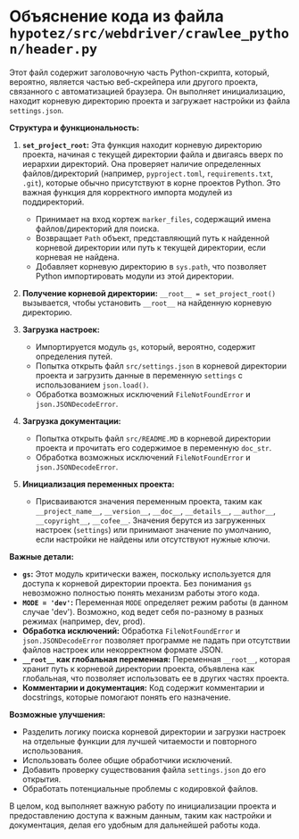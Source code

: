 # Объяснение кода из файла `hypotez/src/webdriver/crawlee_python/header.py`

Этот файл содержит заголовочную часть Python-скрипта, который, вероятно, является частью веб-скрейпера или другого проекта, связанного с автоматизацией браузера. Он выполняет инициализацию, находит корневую директорию проекта и загружает настройки из файла `settings.json`.

**Структура и функциональность:**

1. **`set_project_root`:** Эта функция находит корневую директорию проекта, начиная с текущей директории файла и двигаясь вверх по иерархии директорий. Она проверяет наличие определенных файлов/директорий (например, `pyproject.toml`, `requirements.txt`, `.git`), которые обычно присутствуют в корне проектов Python. Это важная функция для корректного импорта модулей из поддиректорий.

   - Принимает на вход кортеж `marker_files`, содержащий имена файлов/директорий для поиска.
   - Возвращает `Path` объект, представляющий путь к найденной корневой директории или путь к текущей директории, если корневая не найдена.
   - Добавляет корневую директорию в `sys.path`, что позволяет Python импортировать модули из этой директории.

2. **Получение корневой директории:**  `__root__ = set_project_root()` вызывается, чтобы установить `__root__` на найденную корневую директорию.

3. **Загрузка настроек:**
   -  Импортируется модуль `gs`, который, вероятно, содержит определения путей.
   -  Попытка открыть файл `src/settings.json` в корневой директории проекта и загрузить данные в переменную `settings` с использованием `json.load()`.
   -  Обработка возможных исключений `FileNotFoundError` и `json.JSONDecodeError`.

4. **Загрузка документации:**
   -  Попытка открыть файл `src/README.MD` в корневой директории проекта и прочитать его содержимое в переменную `doc_str`.
   -  Обработка возможных исключений `FileNotFoundError` и `json.JSONDecodeError`.

5. **Инициализация переменных проекта:**
   -  Присваиваются значения переменным проекта, таким как `__project_name__`, `__version__`, `__doc__`, `__details__`, `__author__`, `__copyright__`, `__cofee__`. Значения берутся из загруженных настроек (`settings`) или принимают значение по умолчанию, если настройки не найдены или отсутствуют нужные ключи.

**Важные детали:**

- **`gs`:** Этот модуль критически важен, поскольку используется для доступа к корневой директории проекта.  Без понимания `gs` невозможно полностью понять механизм работы этого кода.
- **`MODE = 'dev'`:** Переменная `MODE` определяет режим работы (в данном случае 'dev'). Возможно, код ведет себя по-разному в разных режимах (например, dev, prod).
- **Обработка исключений:**  Обработка `FileNotFoundError` и `json.JSONDecodeError` позволяет программе не падать при отсутствии файлов настроек или некорректном формате JSON.
- **`__root__` как глобальная переменная:**  Переменная `__root__`, которая хранит путь к корневой директории проекта, объявлена как глобальная, что позволяет использовать ее в других частях проекта.
- **Комментарии и документация:**  Код содержит комментарии и docstrings, которые помогают понять его назначение.


**Возможные улучшения:**

- Разделить логику поиска корневой директории и загрузки настроек на отдельные функции для лучшей читаемости и повторного использования.
- Использовать более общие обработчики исключений.
- Добавить проверку существования файла `settings.json` до его открытия.
- Обработать потенциальные проблемы с кодировкой файлов.


В целом, код выполняет важную работу по инициализации проекта и предоставлению доступа к важным данным, таким как настройки и документация, делая его удобным для дальнейшей работы кода.